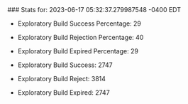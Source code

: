 <!DOCTYPE html>
<html>
	<head>
		<meta charset="utf-8">
		<title>i2p-stats</title>
	</head>
	<body>
### Stats for: 2023-06-17 05:32:37.279987548 -0400 EDT

 - Exploratory Build Success Percentage: 29
 - Exploratory Build Rejection Percentage: 40
 - Exploratory Build Expired Percentage: 29
 - Exploratory Build Success: 2747
 - Exploratory Build Reject: 3814
 - Exploratory Build Expired: 2747

	</body>
</html>